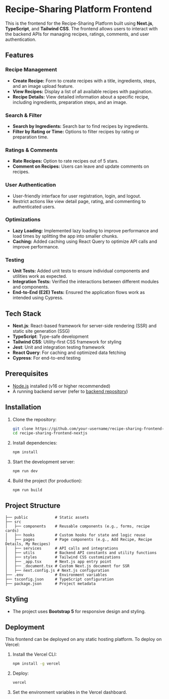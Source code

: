 # Recipe-Sharing Platform Frontend

This is the frontend for the Recipe-Sharing Platform built using **Next.js**, **TypeScript**, and **Tailwind CSS**. The frontend allows users to interact with the backend APIs for managing recipes, ratings, comments, and user authentication.

## Features

### Recipe Management

- **Create Recipe:** Form to create recipes with a title, ingredients, steps, and an image upload feature.
- **View Recipes:** Display a list of all available recipes with pagination.
- **Recipe Details:** View detailed information about a specific recipe, including ingredients, preparation steps, and an image.

### Search & Filter

- **Search by Ingredients:** Search bar to find recipes by ingredients.
- **Filter by Rating or Time:** Options to filter recipes by rating or preparation time.

### Ratings & Comments

- **Rate Recipes:** Option to rate recipes out of 5 stars.
- **Comment on Recipes:** Users can leave and update comments on recipes.

### User Authentication

- User-friendly interface for user registration, login, and logout.
- Restrict actions like view detail page, rating, and commenting to authenticated users.

### Optimizations

- **Lazy Loading:** Implemented lazy loading to improve performance and load times by splitting the app into smaller chunks.
- **Caching:** Added caching using React Query to optimize API calls and improve performance.

### Testing

- **Unit Tests:** Added unit tests to ensure individual components and utilities work as expected.
- **Integration Tests:** Verified the interactions between different modules and components.
- **End-to-End (E2E) Tests:** Ensured the application flows work as intended using Cypress.

## Tech Stack

- **Next.js**: React-based framework for server-side rendering (SSR) and static site generation (SSG)
- **TypeScript**: Type-safe development
- **Tailwind CSS**: Utility-first CSS framework for styling
- **Jest**: Unit and integration testing framework
- **React Query**: For caching and optimized data fetching
- **Cypress**: For end-to-end testing

## Prerequisites

- [Node.js](https://nodejs.org/) installed (v16 or higher recommended)
- A running backend server (refer to [backend repository](https://github.com/your-username/recipe-sharing-backend))

## Installation

1. Clone the repository:

   ```bash
   git clone https://github.com/your-username/recipe-sharing-frontend-nextjs
   cd recipe-sharing-frontend-nextjs
   ```

2. Install dependencies:

   ```bash
   npm install
   ```

3. Start the development server:

   ```bash
   npm run dev
   ```

4. Build the project (for production):

   ```bash
   npm run build
   ```

## Project Structure

```
├── public            # Static assets
├── src
│   ├── components    # Reusable components (e.g., forms, recipe cards)
│   ├── hooks         # Custom hooks for state and logic reuse
│   ├── pages         # Page components (e.g., Add Recipe, Recipe Details, My Recipes)
│   ├── services      # API calls and integrations
│   ├── utils         # Backend API constants and utility functions
│   ├── styles        # Tailwind CSS customizations
│   ├── _app.tsx      # Next.js app entry point
│   ├── _document.tsx # Custom Next.js document for SSR
│   ├── next.config.js # Next.js configuration
├── .env              # Environment variables
├── tsconfig.json     # TypeScript configuration
├── package.json      # Project metadata
```

## Styling

- The project uses **Bootstrap 5** for responsive design and styling.

## Deployment

This frontend can be deployed on any static hosting platform. To deploy on Vercel:

1. Install the Vercel CLI:

   ```bash
   npm install -g vercel
   ```

2. Deploy:

   ```bash
   vercel
   ```

3. Set the environment variables in the Vercel dashboard.
